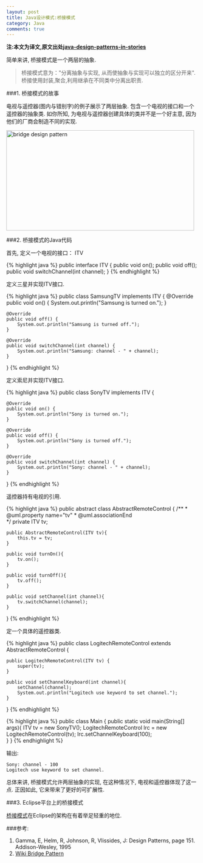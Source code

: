 ```yaml
---
layout: post
title: Java设计模式:桥接模式
category: Java
comments: true
---
```


**注:本文为译文,原文出处[java-design-patterns-in-stories](http://www.programcreek.com/java-design-patterns-in-stories/)**

简单来讲, 桥接模式是一个两层的抽象.

> 桥接模式意为："分离抽象与实现, 从而使抽象与实现可以独立的区分开来". 
> 桥接使用封装,聚合,利用继承在不同类中分离出职责.




###1. 桥接模式的故事

电视与遥控器(图内与错别字)的例子展示了两层抽象. 包含一个电视的接口和一个遥控器的抽象类. 如你所知, 为电视与遥控器创建具体的类并不是一个好主意, 因为他们的厂商会制造不同的实现.

<img src="http://www.programcreek.com/wp-content/uploads/2011/10/bridge.jpg" alt="bridge design pattern" title="bridge" width="494" height="264" class="alignleft size-full wp-image-4467">

###2. 桥接模式的Java代码

首先, 定义一个电视的接口： ITV

{% highlight java %}
public interface ITV {
    public void on();
    public void off();
    public void switchChannel(int channel);
}
{% endhighlight %}

定义三星并实现ITV接口.

{% highlight java %}
public class SamsungTV implements ITV {
    @Override
    public void on() {
        System.out.println("Samsung is turned on.");
    }
 
    @Override
    public void off() {
        System.out.println("Samsung is turned off.");
    }
 
    @Override
    public void switchChannel(int channel) {
        System.out.println("Samsung: channel - " + channel);
    }
}
{% endhighlight %}

定义索尼并实现ITV接口.

{% highlight java %}
public class SonyTV implements ITV {
 
    @Override
    public void on() {
        System.out.println("Sony is turned on.");
    }
 
    @Override
    public void off() {
        System.out.println("Sony is turned off.");
    }
 
    @Override
    public void switchChannel(int channel) {
        System.out.println("Sony: channel - " + channel);
    }
}
{% endhighlight %}

遥控器持有电视的引用.

{% highlight java %}
public abstract class AbstractRemoteControl {
    /**
     * @uml.property  name="tv"
     * @uml.associationEnd  
     */
    private ITV tv;
 
    public AbstractRemoteControl(ITV tv){
        this.tv = tv;
    }
 
    public void turnOn(){
        tv.on();
    }
 
    public void turnOff(){
        tv.off();
    }
 
    public void setChannel(int channel){
        tv.switchChannel(channel);
    }
}
{% endhighlight %}

定一个具体的遥控器类.

{% highlight java %}
public class LogitechRemoteControl extends AbstractRemoteControl {
 
    public LogitechRemoteControl(ITV tv) {
        super(tv);
    }
 
    public void setChannelKeyboard(int channel){
        setChannel(channel);
        System.out.println("Logitech use keyword to set channel.");
    }
}
{% endhighlight %}

{% highlight java %}
public class Main {
    public static void main(String[] args){
        ITV tv = new SonyTV();
        LogitechRemoteControl lrc = new LogitechRemoteControl(tv);
        lrc.setChannelKeyboard(100);    
    }
}
{% endhighlight %}

输出:

```
Sony: channel - 100
Logitech use keyword to set channel.
```

总体来讲, 桥接模式允许两层抽象的实现, 在这种情况下, 电视和遥控器体现了这一点. 正因如此, 它来带来了更好的可扩展性.

###3. Eclipse平台上的桥接模式

[桥接模式](http://clarkdo.github.io/2014/08/28/19/)在Eclipse的架构在有着举足轻重的地位.

###参考:
1. Gamma, E, Helm, R, Johnson, R, Vlissides, J: Design Patterns, page 151. Addison-Wesley, 1995
2. [Wiki Bridge Pattern](http://en.wikipedia.org/wiki/Bridge_pattern)
